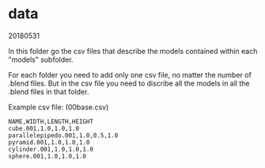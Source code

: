 # data
20180531

In this folder go the csv files that describe the models contained within each "models" subfolder. 

For each folder you need to add only one csv file, no matter the number of .blend files. But in the csv file you need to discribe all the models in all the .blend files in that folder.

Example csv file: (00base.csv)
```
NAME,WIDTH,LENGTH,HEIGHT
cube.001,1.0,1.0,1.0
parallelepipedo.001,1.0,0.5,1.0
pyramid.001,1.0,1.0,1.0
cylinder.001,1.0,1.0,1.0
sphere.001,1.0,1.0,1.0
```

